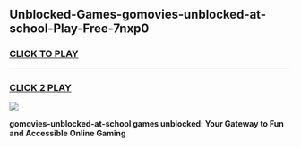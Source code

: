 
## Unblocked-Games-gomovies-unblocked-at-school-Play-Free-7nxp0
<h3>
<a href="https://premium76.site?title=gomovies-unblocked-at-school&ref=21A">CLICK TO PLAY</a></h3>
<hr>

<h3>
<a href="https://premium76.site?title=gomovies-unblocked-at-school&ref=21A">CLICK 2 PLAY</a>
  
</h3>

<a href="https://premium76.site?title=gomovies-unblocked-at-school&ref=21A"><img src="https://clearcache.store/games.png"></a>


**gomovies-unblocked-at-school games unblocked: Your Gateway to Fun and Accessible Online Gaming**
